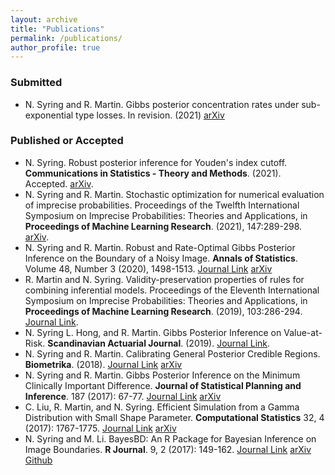 ```yaml
---
layout: archive
title: "Publications"
permalink: /publications/
author_profile: true
---
```


### Submitted
* N. Syring and R. Martin. Gibbs posterior concentration rates under sub-exponential type losses. In revision. (2021)   [arXiv](https://arxiv.org/abs/2012.04505)

### Published or Accepted
* N. Syring. Robust posterior inference for Youden's index cutoff. **Communications in Statistics - Theory and Methods**. (2021). Accepted. [arXiv](https://arxiv.org/abs/2108.04898).
* N. Syring and R. Martin. Stochastic optimization for numerical evaluation of imprecise probabilities. Proceedings of the Twelfth International Symposium on Imprecise Probabilities: Theories and Applications, in **Proceedings of Machine Learning Research**. (2021), 147:289-298.  [arXiv](https://arxiv.org/abs/2103.02659).
* N. Syring and R. Martin. Robust and Rate-Optimal Gibbs Posterior Inference on the Boundary of a Noisy Image. **Annals of Statistics**. Volume 48, Number 3 (2020), 1498-1513.  [Journal Link](https://doi.org/10.1214/19-AOS1856)   [arXiv](https://arxiv.org/abs/1606.08400) 
* R. Martin and N. Syring. Validity-preservation properties of rules for combining inferential models. Proceedings of the Eleventh International Symposium on Imprecise Probabilities: Theories and Applications, in **Proceedings of Machine Learning Research**. (2019), 103:286-294.  [Journal Link](http://proceedings.mlr.press/v103/martin19a/martin19a.pdf).
* N. Syring L. Hong, and R. Martin. Gibbs Posterior Inference on Value-at-Risk.  **Scandinavian Actuarial Journal**. (2019). [Journal Link](https://doi.org/10.1080/03461238.2019.1573754).
* N. Syring and R. Martin. Calibrating General Posterior Credible Regions. **Biometrika**. (2018). [Journal Link](https://doi.org/10.1093/biomet/asy054)   [arXiv](https://arxiv.org/abs/1509.00922)
* N. Syring and R. Martin. Gibbs Posterior Inference on the Minimum Clinically Important Difference. **Journal of Statistical Planning and Inference**. 187 (2017): 67-77. [Journal Link](http://dx.doi.org/10.1016/j.jspi.2017.03.001)   [arXiv](https://arxiv.org/abs/1501.01840)
* C. Liu, R. Martin, and N. Syring. Efficient Simulation from a Gamma Distribution with Small Shape Parameter. **Computational Statistics** 32, 4 (2017): 1767-1775. [Journal Link](https://doi.org/10.1007/s00180-016-0692-0)   [arXiv](https://arxiv.org/abs/1302.1884)
* N. Syring and M. Li. BayesBD: An R Package for Bayesian Inference on Image Boundaries. **R Journal**. 9, 2 (2017): 149-162. [Journal Link](https://journal.r-project.org/archive/2017/RJ-2017-052/index.html)   [arXiv](https://arxiv.org/abs/1612.04271)   [Github](https://github.com/nasyring/GSOC-BayesBD)

